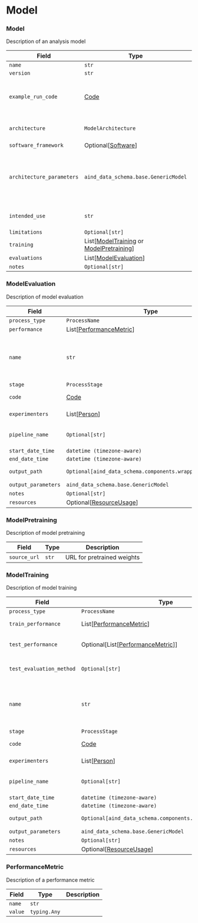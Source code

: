 # Model

### Model

Description of an analysis model

| Field | Type | Description |
|-------|------|-------------|
| `name` | `str` |  |
| `version` | `str` |  |
| `example_run_code` | [Code](components/identifiers.md#code) | Code to run the model, possibly including example parameters/data |
| `architecture` | `ModelArchitecture` | Model architecture / type of model |
| `software_framework` | Optional[[Software](components/identifiers.md#software)] |  |
| `architecture_parameters` | `aind_data_schema.base.GenericModel` | Parameters of model architecture, such as input signature or number of layers. |
| `intended_use` | `str` | Semantic description of intended use |
| `limitations` | `Optional[str]` |  |
| `training` | List[[ModelTraining](#modeltraining) or [ModelPretraining](#modelpretraining)] |  |
| `evaluations` | List[[ModelEvaluation](#modelevaluation)] |  |
| `notes` | `Optional[str]` |  |


### ModelEvaluation

Description of model evaluation

| Field | Type | Description |
|-------|------|-------------|
| `process_type` | `ProcessName` |  |
| `performance` | List[[PerformanceMetric](#performancemetric)] |  |
| `name` | `str` | ('Unique name of the processing step.', ' If not provided, the type will be used as the name.') |
| `stage` | `ProcessStage` |  |
| `code` | [Code](components/identifiers.md#code) | Code used for processing |
| `experimenters` | List[[Person](components/identifiers.md#person)] | People responsible for processing |
| `pipeline_name` | `Optional[str]` | Pipeline names must exist in Processing.pipelines |
| `start_date_time` | `datetime (timezone-aware)` |  |
| `end_date_time` | `datetime (timezone-aware)` |  |
| `output_path` | `Optional[aind_data_schema.components.wrappers.AssetPath]` | Path to processing outputs, if stored. |
| `output_parameters` | `aind_data_schema.base.GenericModel` | Output parameters |
| `notes` | `Optional[str]` |  |
| `resources` | Optional[[ResourceUsage](processing.md#resourceusage)] |  |


### ModelPretraining

Description of model pretraining

| Field | Type | Description |
|-------|------|-------------|
| `source_url` | `str` | URL for pretrained weights |


### ModelTraining

Description of model training

| Field | Type | Description |
|-------|------|-------------|
| `process_type` | `ProcessName` |  |
| `train_performance` | List[[PerformanceMetric](#performancemetric)] | Performance on training set |
| `test_performance` | Optional[List[[PerformanceMetric](#performancemetric)]] | Performance on test data, evaluated during training |
| `test_evaluation_method` | `Optional[str]` | Approach to cross-validation or Train/test splitting |
| `name` | `str` | ('Unique name of the processing step.', ' If not provided, the type will be used as the name.') |
| `stage` | `ProcessStage` |  |
| `code` | [Code](components/identifiers.md#code) | Code used for processing |
| `experimenters` | List[[Person](components/identifiers.md#person)] | People responsible for processing |
| `pipeline_name` | `Optional[str]` | Pipeline names must exist in Processing.pipelines |
| `start_date_time` | `datetime (timezone-aware)` |  |
| `end_date_time` | `datetime (timezone-aware)` |  |
| `output_path` | `Optional[aind_data_schema.components.wrappers.AssetPath]` | Path to processing outputs, if stored. |
| `output_parameters` | `aind_data_schema.base.GenericModel` | Output parameters |
| `notes` | `Optional[str]` |  |
| `resources` | Optional[[ResourceUsage](processing.md#resourceusage)] |  |


### PerformanceMetric

Description of a performance metric

| Field | Type | Description |
|-------|------|-------------|
| `name` | `str` |  |
| `value` | `typing.Any` |  |
